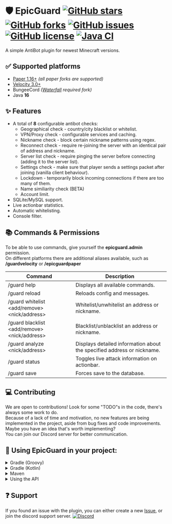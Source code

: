 # 🛡 EpicGuard [![GitHub stars](https://img.shields.io/github/stars/xxneox/EpicGuard)](https://github.com/xxneox/EpicGuard/stargazers) [![GitHub forks](https://img.shields.io/github/forks/xxneox/EpicGuard)](https://github.com/xxneox/EpicGuard/network) [![GitHub issues](https://img.shields.io/github/issues/xxneox/EpicGuard)](https://github.com/xxneox/EpicGuard/issues) [![GitHub license](https://img.shields.io/github/license/xxneox/EpicGuard)](https://github.com/xxneox/EpicGuard/blob/master/LICENSE) [![Java CI](https://github.com/xxneox/EpicGuard/actions/workflows/gradle.yml/badge.svg)](https://github.com/xxneox/EpicGuard/actions/workflows/gradle.yml)
A simple AntiBot plugin for newest Minecraft versions.

## ✅ Supported platforms
* [Paper 1.16+](https://papermc.io/) *(all paper forks are supported)*
* [Velocity 3.0+](https://velocitypowered.com/)
* BungeeCord *([Waterfall](https://papermc.io/downloads#Waterfall) required fork)*
* Java **16**

## ✨ Features
* A total of **8** configurable antibot checks:
  * Geographical check - country/city blacklist or whitelist.
  * VPN/Proxy check - configurable services and caching.
  * Nickname check - block certain nickname patterns using regex.
  * Reconnect check - require re-joining the server with an identical pair of address and nickname.
  * Server list check - require pinging the server before connecting (adding it to the server list).
  * Settings check - make sure that player sends a settings packet after joining (vanilla client behaviour).
  * Lockdown - temporarily block incoming connections if there are too many of them.
  * Name similiarity check (BETA)
  * Account limit.
* SQLite/MySQL support.
* Live actionbar statistics. 
* Automatic whitelisting.
* Console filter.

## 📚 Commands & Permissions
To be able to use commands, give yourself the **epicguard.admin** permission.  
On different platforms there are additional aliases available, such as **/guardvelocity** or **/epicguardpaper**

| Command                                      | Description                                                            |
|----------------------------------------------|------------------------------------------------------------------------|
| /guard help                                  | Displays all available commands.                                       |
| /guard reload                                | Reloads config and messages.                                           |
| /guard whitelist <add/remove> <nick/address> | Whitelist/unwhitelist an address or nickname.                          |
| /guard blacklist <add/remove> <nick/address> | Blacklist/unblacklist an address or nickname.                          |
| /guard analyze <nick/address>                | Displays detailed information about the specified address or nickname. |
| /guard status                                | Toggles live attack information on actionbar.                          |
| /guard save                                  | Forces save to the database.                                           |

## 💻 Contributing
We are open to contributions! Look for some "TODO"s in the code, there's always some work to do.  
Because of a lack of time and motivation, no new features are being implemented in the project, aside from bug fixes and code improvements. Maybe you have an idea that's worth implementing?  
You can join our Discord server for better communication.

## 🔧 Using EpicGuard in your project:
<details>
<summary>Gradle (Groovy)</summary>

```groovy
repositories {
    maven {
      url = 'https://jitpack.io'
    }
}

dependencies {
    compileOnly 'com.github.xxneox:EpicGuard:[VERSION OR COMMIT ID HERE]'
}
```
</details>

<details>
<summary>Gradle (Kotlin)</summary>

```kotlin
repositories {
    maven("https://jitpack.io")
}

dependencies {
    compileOnly("com.github.xxneox:EpicGuard:[VERSION OR COMMIT ID HERE]")
}
```
</details>

<details>
<summary>Maven</summary>

```xml
<repositories>
   <repository>
     <id>jitpack.io</id>
     <url>https://jitpack.io</url>
   </repository>
</repositories>

<dependencies>
    <dependency>
       <groupId>com.github.xxneox</groupId>
       <artifactId>EpicGuard</artifactId>
       <version>[VERSION OR COMMIT ID HERE]</version>
       <scope>provided</scope>
   </dependency>
</dependencies>
```
</details>

<details>
<summary>Using the API</summary>
Make sure that EpicGuard is fully loaded before your plugin.

[Click to see the API class](https://github.com/xxneox/EpicGuard/blob/master/core/src/main/java/me/xneox/epicguard/core/EpicGuardAPI.java)

```java
// Importing the API class.
import me.xneox.epicguard.core.EpicGuardAPI;
import me.xneox.epicguard.core.manager.AttackManager;

public class EpicGuardAPIExample {
  // Accessing the EpicGuardAPI instance.
  EpicGuardAPI api = EpicGuardAPI.INSTANCE;

  // Obtaining the AttackManager instance:
  AttackManager attackManager = api.attackManager();

  // Checking if server is under attack.
  boolean isUnderAttack = attackManager.isUnderAttack();

  // checking current connections per second.
  int cps = attackManager.connectionCounter();
  
  // Checking user's country:
  String countryId = api.geoManager().countryCode("127.0.0.1");
}
```
</details>

## ❓ Support
If you found an issue with the plugin, you can either create a new [Issue](https://github.com/xxneox/EpicGuard/issues), or join the discord support server.
[![Discord](https://discord.com/assets/94db9c3c1eba8a38a1fcf4f223294185.png)](https://discord.gg/VkfhFCv)
